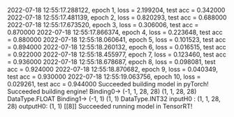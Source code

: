 2022-07-18 12:55:17.288122, epoch  1, loss = 2.199204, test acc = 0.342000
2022-07-18 12:55:17.481139, epoch  2, loss = 0.820293, test acc = 0.688000
2022-07-18 12:55:17.673520, epoch  3, loss = 0.306006, test acc = 0.870000
2022-07-18 12:55:17.866374, epoch  4, loss = 0.223648, test acc = 0.880000
2022-07-18 12:55:18.060641, epoch  5, loss = 0.101523, test acc = 0.894000
2022-07-18 12:55:18.260132, epoch  6, loss = 0.016515, test acc = 0.922000
2022-07-18 12:55:18.455977, epoch  7, loss = 0.123460, test acc = 0.936000
2022-07-18 12:55:18.678687, epoch  8, loss = 0.098081, test acc = 0.924000
2022-07-18 12:55:18.870682, epoch  9, loss = 0.040349, test acc = 0.930000
2022-07-18 12:55:19.063756, epoch 10, loss = 0.029261, test acc = 0.944000
Succeeded building model in pyTorch!
Succeeded building engine!
Binding0-> (-1, 1, 28, 28) (1, 1, 28, 28) DataType.FLOAT
Binding1-> (-1, 1) (1, 1) DataType.INT32
inputH0 : (1, 1, 28, 28)
outputH0: (1, 1)
[[8]]
Succeeded running model in TensorRT!
